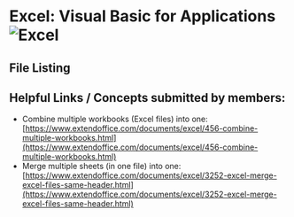 Excel: Visual Basic for Applications<br>
![Excel](https://www.dropbox.com/s/b6v5vj2c3gw3pmx/Excel.png?raw=1)
=======

## File Listing


## Helpful Links / Concepts submitted by members:
* Combine multiple workbooks (Excel files) into one: [https://www.extendoffice.com/documents/excel/456-combine-multiple-workbooks.html](https://www.extendoffice.com/documents/excel/456-combine-multiple-workbooks.html)
* Merge multiple sheets (in one file) into one: [https://www.extendoffice.com/documents/excel/3252-excel-merge-excel-files-same-header.html](https://www.extendoffice.com/documents/excel/3252-excel-merge-excel-files-same-header.html)

